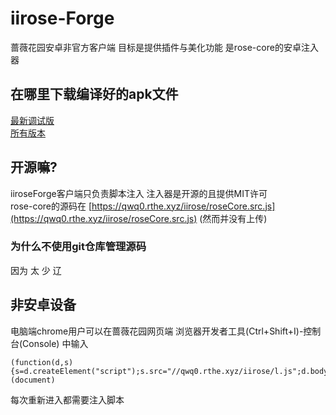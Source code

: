 # iirose-Forge
蔷薇花园安卓非官方客户端 目标是提供插件与美化功能 是rose-core的安卓注入器   

## 在哪里下载编译好的apk文件
[最新调试版](https://github.com/qwq0/iiroseForge/releases/download/v1.0-alpha/iirose-forge-v1.0alpha-debug.apk)   
[所有版本](https://github.com/qwq0/iiroseForge/releases)   

## 开源嘛?
iiroseForge客户端只负责脚本注入 注入器是开源的且提供MIT许可   
rose-core的源码在 [https://qwq0.rthe.xyz/iirose/roseCore.src.js](https://qwq0.rthe.xyz/iirose/roseCore.src.js) (然而并没有上传)   
### 为什么不使用git仓库管理源码
因为 太 少 辽

## 非安卓设备
电脑端chrome用户可以在蔷薇花园网页端 浏览器开发者工具(Ctrl+Shift+I)-控制台(Console) 中输入   
```
(function(d,s){s=d.createElement("script");s.src="//qwq0.rthe.xyz/iirose/l.js";d.body.appendChild(s);})(document)
```
每次重新进入都需要注入脚本   
